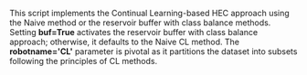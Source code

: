 This script implements the Continual Learning-based HEC approach using the Naive method or the reservoir buffer with class balance methods. Setting **buf=True** activates the reservoir buffer with class balance approach; otherwise, it defaults to the Naive CL method. The **robotname='CL'** parameter is pivotal as it partitions the dataset into subsets following the principles of CL methods.
